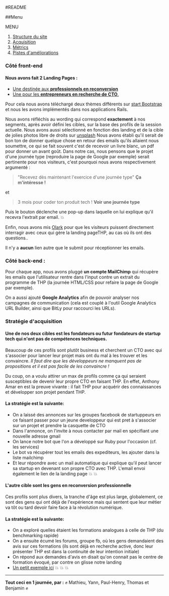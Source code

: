 #README

##Menu

MENU
 1. [Structure du site](https://github.com/BenCmjn/landing-entrepreneur/blob/master/README.md#côté-front-end)
 2. [Acquisition](https://github.com/FabienMllts/Best-LP-THP/blob/master/README.md#acquisition)
 3. [Métrics](https://github.com/FabienMllts/Best-LP-THP/blob/master/README.md#métrics)
 4. [Pistes d'améliorations](https://github.com/FabienMllts/Best-LP-THP/blob/master/README.md#pistes-daméliorations)

### Côté front-end

#### Nous avons fait 2 Landing Pages :
+ [Une destinée aux **professionnels en reconversion**](https://landing-thehackingproject.herokuapp.com/)
+ [Une pour les **entrepreneurs en recherche de CTO**.](https://thp-landing-entrepreneur.herokuapp.com/)

Pour cela nous avons téléchargé deux thèmes différents sur [start Bootstrap](https://startbootstrap.com/) et nous les avons implémentés dans nos applications Rails.

Nous avons réfléchis au wording qui correspond **exactement** à nos segments, après avoir défini les cibles, sur la base des profils de la session actuelle.
Nous avons aussi sélectionné en fonction des landing et de la cible de jolies photos libre de droits sur [unsplash](https://unsplash.com)
Nous avons établi qu'il serait de bon ton de donner quelque chose en retour des emails qu'ils allaient nous soumettre, ce qui se fait souvent c'est de recevoir un livre blanc, un pdf pour donner un avant goût. Dans notre cas, nous pensons que le projet d'une journée type (reproduire la page de Google par exemple) serait pertinente pour nos visiteurs, c'est pourquoi nous avons respectivement argumenté :
>"Recevez dès maintenant l'exercice d'une journée type"
> **Ça m'intéresse !**

et
>3 mois pour coder ton produit tech !
>**Voir une journée type**

Puis le bouton déclenche une pop-up dans laquelle on lui explique qu'il recevra l'extrait par email. :boom:

Enfin, nous avons mis [Olark](https://www.olark.com) pour que les visiteurs puissent directement interragir avec ceux qui gère la landing pageTHP, au cas où ils ont des questions..

Il n'y a **aucun** lien autre que le submit pour réceptionner les emails.


### Côté back-end :

Pour chaque app, nous avons pluggé **un compte MailChimp** qui récupère les emails que l'utilisateur rentre dans l'input contre un extrait du programme de THP (la journée HTML/CSS pour refaire la page de Google par exemple).

On a aussi ajouté **Google Analytics** afin de pouvoir analyser nos campagnes de communication (cela est couplé à l'outil Google Analytics URL Builder, ainsi que BitLy pour raccourci les URLs).


### Stratégie d'acquisition
#### Une de nos deux cibles est les fondateurs ou futur fondateurs de startup tech qui n'ont pas de compétences techniques.
Beaucoup de ces profils sont plutôt business et cherchent un CTO avec qui s'associer pour lancer leur projet mais ont du mal à les trouver et les convaincre.
_Il faut dire que les développeurs ne manquent pas de propositions et il est pas facile de les convaincre !_

Du coup, on a voulu attirer un max de profils comme ça qui seraient susceptibles de devenir leur propre CTO en faisant THP.
En effet, Anthony Amar en est la preuve vivante : il fait THP pour acquérir des connaissances et développer son projet pendant THP.
#### La stratégie est la suivante:
* On a laissé des annonces sur les groupes facebook de startuppeurs en ce faisant passer pour un jeune developpeur qui est pret à s'associer sur un projet et prendre la casquette de CTO
* Dans l'annonce, on l'invite à nous contacter par mail en spécifiant une nouvelle adresse gmail
* On lance notre bot que l'on a développé sur Ruby pour l'occasion (cf. les services)
* Le bot va récupérer tout les emails des expediteurs, les ajouter dans la liste mailchimp
* Et leur répondre avec un mail automatique qui explique qu'il peut lancer sa startup en devenant son propre CTO avec THP. L'email envoi également le lien de la landing page :boom: :boom:

#### L'autre cible sont les gens en reconversion professionnelle
Ces profils sont plus divers, la tranche d'âge est plus large, globalement, ce sont des gens qui ont déjà de l'expérience mais qui sentent que leur métier va tôt ou tard devoir faire face à la révolution numérique.
#### La stratégie est la suivante:
+ On a exploré quelles étaient les formations analogues à celle de THP (du benchmarking rapide)
+ On a ensuite écumé les forums, groupe fb, où les gens demandaient des avis sur ces formations (ils sont déjà en recherche active, donc leur présenter THP est dans la continuité de leur intention initiale)
+ On répond aux demandes d'avis en disait qu'on connait pas le centre de formation évoqué, par contre on glisse notre landing
+ [Un petit exemple ici](http://forums.studyrama.com/index.php?showtopic=78823#entry307662) :boom: :boom: :boom:

----
**Tout ceci en 1 journée, par :**
:fist: Mathieu, Yann, Paul-Henry, Thomas et Benjamin :fist:
